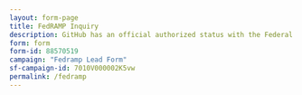 ```yaml
---
layout: form-page
title: FedRAMP Inquiry
description: GitHub has an official authorized status with the Federal Risk and Authorization Management Program (FedRAMP)
form: form
form-id: 88570519
campaign: "Fedramp Lead Form"
sf-campaign-id: 7010V000002K5vw
permalink: /fedramp
---
```

